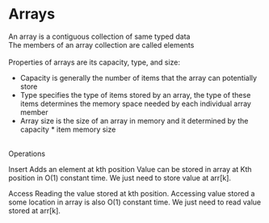 # Arrays



An array is a contiguous collection of same typed data<br/>
The members of an array collection are called elements
<br/><br/>
Properties of arrays are its capacity, type, and size:
* Capacity is generally the number of items that the array can potentially store
* Type specifies the type of items stored by an array, the type of these items determines the memory space needed by each individual array member
* Array size is the size of an array in memory and it determined by the capacity * item memory size
<br/><br/>


Operations

Insert
Adds an element at kth position
Value can be stored in array at Kth position in O(1) constant time. We just need to store value at arr[k].


Access
Reading the value stored at kth position.
Accessing value stored a some location in array is also O(1) constant time. We just need to read value stored at arr[k].
